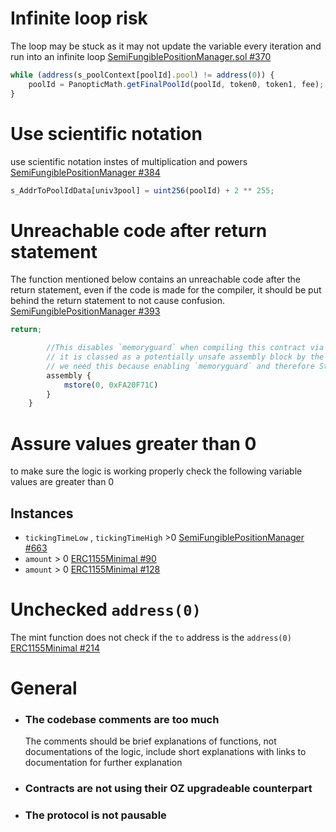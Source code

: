 # Infinite loop risk 
The loop may be stuck as it may not update the variable every iteration and run into an infinite loop
[SemiFungiblePositionManager.sol #370](https://github.com/code-423n4/2023-11-panoptic/blob/main/contracts/SemiFungiblePositionManager.sol#L370)

```js
while (address(s_poolContext[poolId].pool) != address(0)) {
	poolId = PanopticMath.getFinalPoolId(poolId, token0, token1, fee);
}
```


# Use scientific notation
use scientific notation instes of multiplication and powers
[SemiFungiblePositionManager #384](https://github.com/code-423n4/2023-11-panoptic/blob/main/contracts/SemiFungiblePositionManager.sol#L384)
```js
s_AddrToPoolIdData[univ3pool] = uint256(poolId) + 2 ** 255;
```
# Unreachable code after return statement
The function mentioned below contains an unreachable code after the return statement, even if the code is made for the compiler, it should be put behind the return statement to not cause confusion.
[SemiFungiblePositionManager #393](https://github.com/code-423n4/2023-11-panoptic/blob/main/contracts/SemiFungiblePositionManager.sol#L393)
```js
return;

        //This disables `memoryguard` when compiling this contract via IR
        // it is classed as a potentially unsafe assembly block by the compiler, but is in fact safe
        // we need this because enabling `memoryguard` and therefore StackLimitEvader increases the size of the contract significantly beyond the size limit
        assembly {
            mstore(0, 0xFA20F71C)
        }
    }
```
# Assure values greater than 0
to make sure the logic is working properly check the following variable values are greater than 0
## Instances
* ```tickingTimeLow``` ,  ```tickingTimeHigh``` >0
[SemiFungiblePositionManager #663](https://github.com/code-423n4/2023-11-panoptic/blob/main/contracts/SemiFungiblePositionManager.sol#L663)
* ```amount``` > 0
 [ERC1155Minimal #90](https://github.com/code-423n4/2023-11-panoptic/blob/main/contracts/tokens/ERC1155Minimal.sol#L90)
* ```amount``` > 0
 [ERC1155Minimal #128](https://github.com/code-423n4/2023-11-panoptic/blob/main/contracts/tokens/ERC1155Minimal.sol#L128)



# Unchecked ```address(0)```
The mint function does not check if the ```to``` address is the ```address(0)```
 [ERC1155Minimal #214](https://github.com/code-423n4/2023-11-panoptic/blob/main/contracts/tokens/ERC1155Minimal.sol#214)


# General 
* ### The codebase comments are too much
	The comments should be brief explanations of functions, not documentations of the logic, include short explanations with links to documentation for further explanation
* ### Contracts are not using their OZ upgradeable counterpart
*  ### The protocol is not pausable






